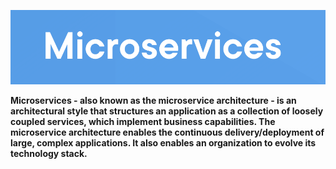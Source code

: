 ![](https://github.com/abhinavkorpal/microservices/blob/master/images/microservices.png)

**Microservices - also known as the microservice architecture - is an architectural style that structures an application as a collection of loosely coupled services, which implement business capabilities. The microservice architecture enables the continuous delivery/deployment of large, complex applications. It also enables an organization to evolve its technology stack.**
